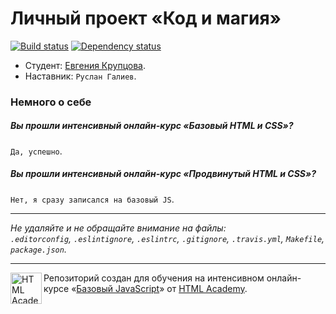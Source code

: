 # Личный проект «Код и магия»

[![Build status][travis-image]][travis-url]
[![Dependency status][dependency-image]][dependency-url]

* Студент: [Евгения Крупцова](https://htmlacademy.ru/profile/id47597).
* Наставник: `Руслан Галиев`.

### Немного о себе

##### Вы прошли интенсивный онлайн-курс «Базовый HTML и CSS»?
`Да, успешно`.

##### Вы прошли интенсивный онлайн-курс «Продвинутый HTML и CSS»?
`Нет, я сразу записался на базовый JS`.

---

_Не удаляйте и не обращайте внимание на файлы:_<br>
_`.editorconfig`, `.eslintignore`, `.eslintrc`, `.gitignore`, `.travis.yml`, `Makefile`, `package.json`._

---

<a href="https://htmlacademy.ru/js_intensive"><img align="left" width="50" height="50" title="HTML Academy" src="https://up.htmlacademy.ru/static/img/intensive/javascript/logo-for-github.svg"></a>

Репозиторий создан для обучения на интенсивном онлайн-курсе «[Базовый JavaScript](https://htmlacademy.ru/js_intensive)» от [HTML Academy](https://htmlacademy.ru).

[travis-image]: https://travis-ci.org/htmlacademy-javascript/47597-code-and-magick.svg?branch=master
[travis-url]: https://travis-ci.org/htmlacademy-javascript/47597-code-and-magick
[dependency-image]: https://david-dm.org/htmlacademy-javascript/47597-code-and-magick.svg?style=flat-square
[dependency-url]: https://david-dm.org/htmlacademy-javascript/47597-code-and-magick
